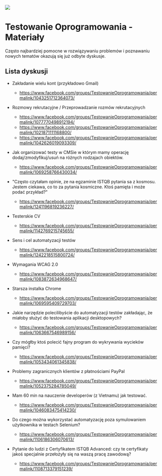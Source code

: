 [![](https://img.shields.io/badge/Facebook-%23TestowanieOprogramowania-blue.svg)](https://www.facebook.com/groups/TestowanieOprogramowania/)


# Testowanie Oprogramowania - Materiały

Często najbardziej pomocne w rozwiązywaniu problemów i poznawaniu nowych tematów okazują się już odbyte dyskusje.

## Lista dyskusji

* Zakładanie wielu kont (przykładowo Gmail)
  * https://www.facebook.com/groups/TestowanieOprogramowania/permalink/1043251712364073/

* Rozmowy rekrutacyjne / Przeprowadzanie rozmów rekrutacyjnych
  * https://www.facebook.com/groups/TestowanieOprogramowania/permalink/1077770498912194/
  * https://www.facebook.com/groups/TestowanieOprogramowania/permalink/1021871111168800/
  * https://www.facebook.com/groups/TestowanieOprogramowania/permalink/1042626019093309/

* Jak organizować testy w CMSie w którym mamy operację dodaj/zmodyfikuj/usuń na różnych rodzajach obiektów.
  * https://www.facebook.com/groups/TestowanieOprogramowania/permalink/1069258766430034/

* "Często czytałam opinie, ze na egzaminie ISTQB pytania sa z kosmosu. Jestem ciekawa, co to za pytania kosmiczne. Ktoś pamięta i może podać przykład?"
  * https://www.facebook.com/groups/TestowanieOprogramowania/permalink/1241196819236227/

* Testerskie CV
  * https://www.facebook.com/groups/TestowanieOprogramowania/permalink/1142769215745655/

* Sens i cel automatyzacji testów
  * https://www.facebook.com/groups/TestowanieOprogramowania/permalink/1242218515800724/

* Wymagania WCAG 2.0
  * https://www.facebook.com/groups/TestowanieOprogramowania/permalink/1083872634968647/

* Starsza instalka Chrome
  * https://www.facebook.com/groups/TestowanieOprogramowania/permalink/1069595409729703/

* Jakie narzędzie polecilibyście do automatyzacji testów zakładając, że miałoby służyć do testowania aplikacji desktopowych?
  * https://www.facebook.com/groups/TestowanieOprogramowania/permalink/1063667546989156/

* Czy mógłby ktoś polecić fajny program do wykrywania wycieków pamięci?
  * https://www.facebook.com/groups/TestowanieOprogramowania/permalink/1053434061345838/

* Problemy zagranicznych klientów z płatnościami PayPal
  * https://www.facebook.com/groups/TestowanieOprogramowania/permalink/1052375284785049/

* Mam 60 min na nauczenie developerów (z Vietnamu) jak testować.
  * https://www.facebook.com/groups/TestowanieOprogramowania/permalink/1046083475414230/

* Do czego można wykorzystać automatyzację poza symulowaniem użytkownika w testach Selenium?
  * https://www.facebook.com/groups/TestowanieOprogramowania/permalink/1106186306070613/

* Pytanie do ludzi z Certyfikatem ISTQB Advanced: czy te certyfikaty jakoś specjalnie przełożyły się na waszą pracę zawodową?
  * https://www.facebook.com/groups/TestowanieOprogramowania/permalink/1108713379151239/
